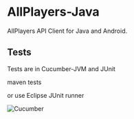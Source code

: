 AllPlayers-Java
===============

AllPlayers API Client for Java and Android.

## Tests
Tests are in Cucumber-JVM and JUnit

maven tests

or use Eclipse JUnit runner

![Cucumber](https://img.skitch.com/20120420-maj3fq2bdssb184ds8dj435npi.jpg)
